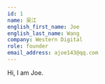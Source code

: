 ```yaml
---
id: 1
name: 吴江
english_first_name: Joe
english_last_name: Wang
company: Western Digital
role: founder
email_address: ajoe143@qq.com
---
```


Hi, I am Joe.

